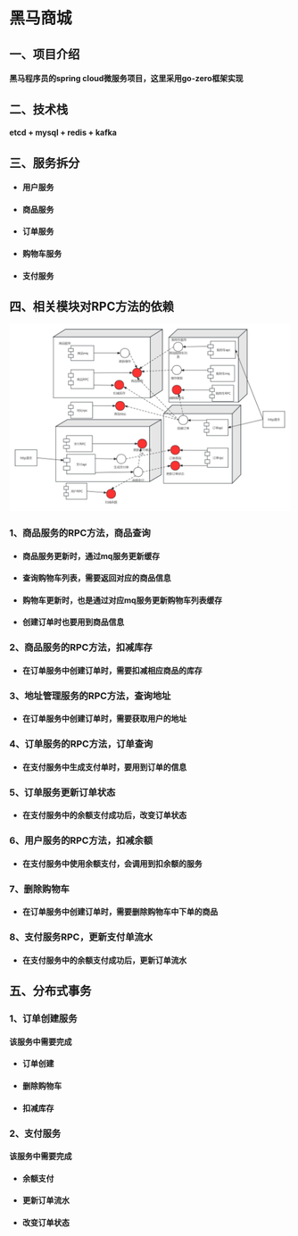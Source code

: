 # 黑马商城

## 一、项目介绍

#### 黑马程序员的spring cloud微服务项目，这里采用go-zero框架实现

## 二、技术栈

#### etcd + mysql + redis + kafka

## 三、服务拆分

- #### 用户服务

- #### 商品服务

- #### 订单服务

- #### 购物车服务

- #### 支付服务

## 四、相关模块对RPC方法的依赖

![](./img/项目构件图.jpg)

### 1、商品服务的RPC方法，商品查询

- #### 商品服务更新时，通过mq服务更新缓存

- #### 查询购物车列表，需要返回对应的商品信息

- #### 购物车更新时，也是通过对应mq服务更新购物车列表缓存

- #### 创建订单时也要用到商品信息

### 2、商品服务的RPC方法，扣减库存

- #### 在订单服务中创建订单时，需要扣减相应商品的库存

### 3、地址管理服务的RPC方法，查询地址

- #### 在订单服务中创建订单时，需要获取用户的地址

### 4、订单服务的RPC方法，订单查询

- #### 在支付服务中生成支付单时，要用到订单的信息

### 5、订单服务更新订单状态

- #### 在支付服务中的余额支付成功后，改变订单状态

### 6、用户服务的RPC方法，扣减余额

- #### 在支付服务中使用余额支付，会调用到扣余额的服务

### 7、删除购物车

- #### 在订单服务中创建订单时，需要删除购物车中下单的商品

### 8、支付服务RPC，更新支付单流水

- #### 在支付服务中的余额支付成功后，更新订单流水

## 五、分布式事务

### 1、订单创建服务

#### 该服务中需要完成

- #### 订单创建

- #### 删除购物车

- #### 扣减库存

### 2、支付服务

#### 该服务中需要完成

- #### 余额支付

- #### 更新订单流水

- #### 改变订单状态